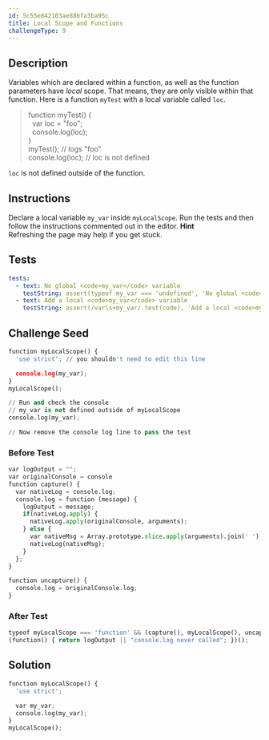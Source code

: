 ```yaml
---
id: 5c55e842103ae886fa3ba95c
title: Local Scope and Functions
challengeType: 9
---
```


## Description
<section id='description'>
Variables which are declared within a function, as well as the function parameters have <dfn>local</dfn> scope. That means, they are only visible within that function.
Here is a function <code>myTest</code> with a local variable called <code>loc</code>.
<blockquote>function myTest() {<br>&nbsp;&nbsp;var loc = "foo";<br>&nbsp;&nbsp;console.log(loc);<br>}<br>myTest(); // logs "foo"<br>console.log(loc); // loc is not defined</blockquote>
<code>loc</code> is not defined outside of the function.
</section>

## Instructions
<section id='instructions'>
Declare a local variable <code>my_var</code> inside <code>myLocalScope</code>. Run the tests and then follow the instructions commented out in the editor.
<strong>Hint</strong><br>Refreshing the page may help if you get stuck.
</section>

## Tests
<section id='tests'>

```yml
tests:
  - text: No global <code>my_var</code> variable
    testString: assert(typeof my_var === 'undefined', 'No global <code>my_var</code> variable');
  - text: Add a local <code>my_var</code> variable
    testString: assert(/var\s+my_var/.test(code), 'Add a local <code>my_var</code> variable');

```

</section>

## Challenge Seed
<section id='challengeSeed'>

<div id='py-seed'>

```python
function myLocalScope() {
  'use strict'; // you shouldn't need to edit this line

  console.log(my_var);
}
myLocalScope();

// Run and check the console
// my_var is not defined outside of myLocalScope
console.log(my_var);

// Now remove the console log line to pass the test

```

</div>

### Before Test
<div id='js-setup'>

```python
var logOutput = "";
var originalConsole = console
function capture() {
  var nativeLog = console.log;
  console.log = function (message) {
    logOutput = message;
    if(nativeLog.apply) {
      nativeLog.apply(originalConsole, arguments);
    } else {
      var nativeMsg = Array.prototype.slice.apply(arguments).join(' ');
      nativeLog(nativeMsg);
    }
  };
}

function uncapture() {
  console.log = originalConsole.log;
}

```

</div>

### After Test
<div id='js-teardown'>

```python
typeof myLocalScope === 'function' && (capture(), myLocalScope(), uncapture());
(function() { return logOutput || "console.log never called"; })();
```

</div>

</section>

## Solution
<section id='solution'>


```python
function myLocalScope() {
  'use strict';

  var my_var;
  console.log(my_var);
}
myLocalScope();
```

</section>
